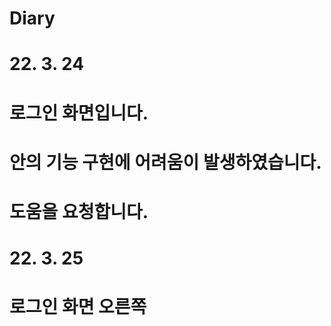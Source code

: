 # Diary

# 22. 3. 24
# 로그인 화면입니다.
# 안의 기능 구현에 어려움이 발생하였습니다.
# 도움을 요청합니다.

# 22. 3. 25
# 로그인 화면 오른쪽 
